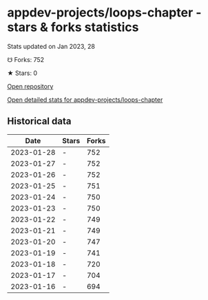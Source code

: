 # appdev-projects/loops-chapter - stars & forks statistics

Stats updated on Jan 2023, 28

☋ Forks: 752

★ Stars: 0

[Open repository](https://github.com/appdev-projects/loops-chapter)

[Open detailed stats for appdev-projects/loops-chapter](https://reviewgithub.com/rep/appdev-projects/loops-chapter)

## Historical data
| Date | Stars | Forks |
|------|-------|-------|
| 2023-01-28 | - | 752 | 
| 2023-01-27 | - | 752 | 
| 2023-01-26 | - | 752 | 
| 2023-01-25 | - | 751 | 
| 2023-01-24 | - | 750 | 
| 2023-01-23 | - | 750 | 
| 2023-01-22 | - | 749 | 
| 2023-01-21 | - | 749 | 
| 2023-01-20 | - | 747 | 
| 2023-01-19 | - | 741 | 
| 2023-01-18 | - | 720 | 
| 2023-01-17 | - | 704 | 
| 2023-01-16 | - | 694 | 

